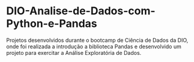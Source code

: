 # DIO-Analise-de-Dados-com-Python-e-Pandas

Projetos desenvolvidos durante o bootcamp de Ciência de Dados da DIO, onde foi realizada a introdução a biblioteca Pandas e desenvolvido um projeto para exercitar a Análise Exploratória de Dados.
